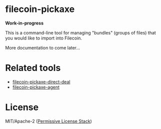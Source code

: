 filecoin-pickaxe
================

**Work-in-progress**

This is a command-line tool for managing "bundles" (groups of files)
that you would like to import into Filecoin.

More documentation to come later...

# Related tools

* [filecoin-pickaxe-direct-deal](https://github.com/filecoin-shipyard/filecoin-pickaxe-direct-deal)
* [filecoin-pickaxe-agent](https://github.com/filecoin-shipyard/filecoin-pickaxe-agent)

# License

MIT/Apache-2 ([Permissive License Stack](https://protocol.ai/blog/announcing-the-permissive-license-stack/))
